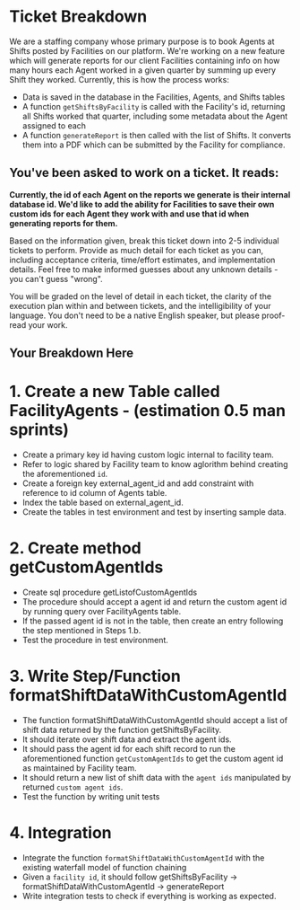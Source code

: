 # Ticket Breakdown
We are a staffing company whose primary purpose is to book Agents at Shifts posted by Facilities on our platform. We're working on a new feature which will generate reports for our client Facilities containing info on how many hours each Agent worked in a given quarter by summing up every Shift they worked. Currently, this is how the process works:

- Data is saved in the database in the Facilities, Agents, and Shifts tables
- A function `getShiftsByFacility` is called with the Facility's id, returning all Shifts worked that quarter, including some metadata about the Agent assigned to each
- A function `generateReport` is then called with the list of Shifts. It converts them into a PDF which can be submitted by the Facility for compliance.

## You've been asked to work on a ticket. It reads:

**Currently, the id of each Agent on the reports we generate is their internal database id. We'd like to add the ability for Facilities to save their own custom ids for each Agent they work with and use that id when generating reports for them.**


Based on the information given, break this ticket down into 2-5 individual tickets to perform. Provide as much detail for each ticket as you can, including acceptance criteria, time/effort estimates, and implementation details. Feel free to make informed guesses about any unknown details - you can't guess "wrong".


You will be graded on the level of detail in each ticket, the clarity of the execution plan within and between tickets, and the intelligibility of your language. You don't need to be a native English speaker, but please proof-read your work.

## Your Breakdown Here

# 1. Create a new Table called FacilityAgents - (estimation 0.5 man sprints)
 - Create a primary key id having custom logic internal to facility team.
 - Refer to logic shared by Facility team to know aglorithm behind creating the aforementioned `id`.  
 - Create a foreign key external_agent_id and add constraint with reference to id column of Agents table.
 - Index the table based on external_agent_id.
 - Create the tables in test environment and test by inserting sample data.

# 2. Create method getCustomAgentIds
 - Create sql procedure getListofCustomAgentIds
 - The procedure should accept a agent id and return the custom agent id by running query over FacilityAgents table.
 - If the passed agent id is not in the table, then create an entry following the step mentioned in Steps 1.b.
 - Test the procedure in test environment.

# 3. Write Step/Function formatShiftDataWithCustomAgentId
 - The function formatShiftDataWithCustomAgentId should accept a list of shift data returned by the function getShiftsByFacility.
 - It should iterate over shift data and extract the agent ids.
 - It should pass the agent id for each shift record to run the aforementioned function `getCustomAgentIds` to get the custom agent id as maintained by Facility team.
 - It should return a new list of shift data with the `agent ids` manipulated by returned `custom agent ids`.
 - Test the function by writing unit tests

# 4. Integration
 - Integrate the function `formatShiftDataWithCustomAgentId` with the existing waterfall model of function chaining
 - Given a `facility id`, it should follow getShiftsByFacility ->  formatShiftDataWithCustomAgentId -> generateReport
 - Write integration tests to check if everything is working as expected.
